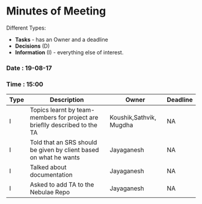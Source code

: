# Minutes of Meeting

Different Types:
* **Tasks** - has an Owner and a deadline
* **Decisions** (D)
* **Information** (I) - everything else of interest.
 
### Date : 19-08-17
### Time : 15:00

Type | Description | Owner | Deadline
---- | ---- | ---- | ----
I | Topics learnt by team-members for project are brieflly described to the TA | Koushik,Sathvik, Mugdha | NA
I | Told that an SRS should be given by client based on what he wants | Jayaganesh | NA
I | Talked about documentation | Jayaganesh | NA
I | Asked to add TA to the Nebulae Repo | Jayaganesh | NA

